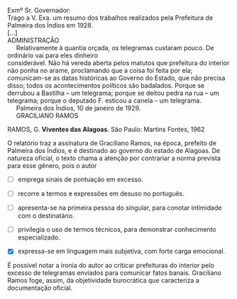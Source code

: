 

Exmº Sr. Governador:\
Trago a V. Exa. um resumo dos trabalhos realizados pela Prefeitura de Palmeira dos Índios em 1928.\
\[...]\
ADMINISTRAÇÃO\
     Relativamente à quantia orçada, os telegramas custaram pouco. De ordinário vai para eles dinheiro considerável. Não há vereda aberta pelos matutos que prefeitura do interiornão ponha no arame, proclamando que a coisa foi feita por ela; comunicam-se as datas históricas ao Governo do Estado, que não precisa disso; todos os acontecimentos políticos são badalados. Porque se derrubou a Bastilha – um telegrama; porque se deitou pedra na rua – um telegrama; porque o deputado F. esticou a canela – um telegrama.\
     Palmeira dos Índios, 10 de janeiro de 1929.\
     GRACILlANO RAMOS

RAMOS, G. **Viventes das Alagoas**. São Paulo: Martins Fontes, 1962

O relatório traz a assinatura de Graciliano Ramos, na época, prefeito de Palmeira dos Índios, e é destinado ao governo do estado de Alagoas. De natureza oficial, o texto chama a atenção por contrariar a norma prevista para esse gênero, pois o autor



- [ ] emprega sinais de pontuação em excesso.
- [ ] recorre a termos e expressões em desuso no português.
- [ ] apresenta-se na primeira pessoa do singular, para conotar intimidade com o destinatário.
- [ ] privilegia o uso de termos técnicos, para demonstrar conhecimento especializado.
- [x] expressa-se em linguagem mais subjetiva, com forte carga emocional.


É possível notar a ironia do autor ao criticar prefeituras do interior pelo excesso de telegramas enviados para comunicar fatos banais. Graciliano Ramos foge, assim, da objetividade burocrática que caracteriza a documentação oficial.

        